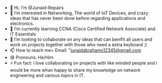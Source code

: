 - 👋 Hi, I’m @Junaid-Repairs
- 👀 I’m interested in Networking, The world of IoT Devices, and crazy ideas that has never been done before regarding applications and electronics.
- 🌱 I’m currently learning CCNA (Cisco Certified Network Associate) and IT Essentials
- 💞️ I’m looking to collaborate on any ideas that can benifit all users and work on projects together with those who need a extra keyboard ;) 
- 📫 How to reach me= Email: "junaidabrahams12345@gmail.com
- 😄 Pronouns: He/Him
- ⚡ Fun fact: i love collaborating on projects with like minded people and i would be more whan happy to share my knowledge on network engineering and various topics in IT. 

<!---
Junaid-Repairs/Junaid-Repairs is a ✨ special ✨ repository because its `README.md` (this file) appears on your GitHub profile.
You can click the Preview link to take a look at your changes.
--->

